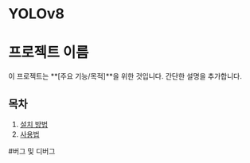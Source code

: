 # YOLOv8
# 프로젝트 이름

이 프로젝트는 **[주요 기능/목적]**을 위한 것입니다. 간단한 설명을 추가합니다.

## 목차
1. [설치 방법](#설치-방법)
2. [사용법](#사용법)

#버그 및 디버그


